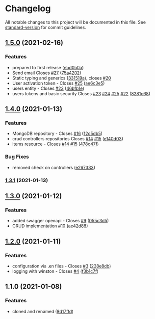 # Changelog

All notable changes to this project will be documented in this file. See [standard-version](https://github.com/conventional-changelog/standard-version) for commit guidelines.

## [1.5.0](https://github.com/AtomicBuilders/proton/compare/v1.4.0...v1.5.0) (2021-02-16)


### Features

* prepared to first release ([ebd0b0a](https://github.com/AtomicBuilders/proton/commit/ebd0b0a1d294b077567425601d881ea46416b772))
* Send email Closes [#27](https://github.com/AtomicBuilders/proton/issues/27) ([75a4202](https://github.com/AtomicBuilders/proton/commit/75a42021d64666688a7621a5b265c34d7ab9c31e))
* Static typing and generics ([331519a](https://github.com/AtomicBuilders/proton/commit/331519a12e378dea4970502950731f55948e9306)), closes [#20](https://github.com/AtomicBuilders/proton/issues/20)
* User activation token - Closes [#25](https://github.com/AtomicBuilders/proton/issues/25) ([ae6c3e5](https://github.com/AtomicBuilders/proton/commit/ae6c3e54b711e93da5e33fe27715dc436d39becf))
* users entity - Closes [#23](https://github.com/AtomicBuilders/proton/issues/23) ([46bfb1e](https://github.com/AtomicBuilders/proton/commit/46bfb1ec7f6299a45d71fa53ed7f01e48b20929f))
* users tokens and basic security Closes [#23](https://github.com/AtomicBuilders/proton/issues/23) [#24](https://github.com/AtomicBuilders/proton/issues/24) [#25](https://github.com/AtomicBuilders/proton/issues/25) [#22](https://github.com/AtomicBuilders/proton/issues/22) ([8281c68](https://github.com/AtomicBuilders/proton/commit/8281c68e4e762b38678bda8a155c66996364861f))

## [1.4.0](https://github.com/AtomicBuilders/proton/compare/v1.3.1...v1.4.0) (2021-01-13)


### Features

*  MongoDB repository - Closes [#16](https://github.com/AtomicBuilders/proton/issues/16) ([12c5db5](https://github.com/AtomicBuilders/proton/commit/12c5db5114c40ee7aabd73cbd6fb346d1001c7fc))
* crud controllers repositories Closes [#14](https://github.com/AtomicBuilders/proton/issues/14) [#15](https://github.com/AtomicBuilders/proton/issues/15) ([e140d03](https://github.com/AtomicBuilders/proton/commit/e140d03495b583d897a8a7858e8e3ed974a8386c))
* items resource - Closes [#14](https://github.com/AtomicBuilders/proton/issues/14) [#15](https://github.com/AtomicBuilders/proton/issues/15) ([478c47f](https://github.com/AtomicBuilders/proton/commit/478c47fa4d447b7b10ebd329be6b1336ae0bd4ac))


### Bug Fixes

* removed check on controllers ([e267333](https://github.com/AtomicBuilders/proton/commit/e267333e037278e8a513a1e376ffbf2228d935ce))

### [1.3.1](https://github.com/AtomicBuilders/proton/compare/v1.3.0...v1.3.1) (2021-01-13)

## [1.3.0](https://github.com/AtomicBuilders/proton/compare/v1.2.0...v1.3.0) (2021-01-12)


### Features

* added swagger openapi - Closes [#9](https://github.com/AtomicBuilders/proton/issues/9) ([055c3d5](https://github.com/AtomicBuilders/proton/commit/055c3d584d1eacf2aadbfcdd53ab42a174893ee7))
* CRUD implementation [#10](https://github.com/AtomicBuilders/proton/issues/10) ([ae42d88](https://github.com/AtomicBuilders/proton/commit/ae42d88a505fc18b9c4457aa0501afdacace3fe0))

## [1.2.0](https://github.com/AtomicBuilders/proton/compare/v1.1.0...v1.2.0) (2021-01-11)


### Features

* configuration via .en files - Closes [#3](https://github.com/AtomicBuilders/proton/issues/3) ([238e8db](https://github.com/AtomicBuilders/proton/commit/238e8db4a3a5ee278940952734d396ccc323dde8))
* logging with winston - Closes [#4](https://github.com/AtomicBuilders/proton/issues/4) ([f3b1c7f](https://github.com/AtomicBuilders/proton/commit/f3b1c7fbfbd56f13b5e35503cee22e6137eca566))

## 1.1.0 (2021-01-08)


### Features

* cloned and renamed ([8d17ffd](https://github.com/AtomicBuilders/proton/commit/8d17ffde7c6bba826cd48cf5885b65be4270eea9))
